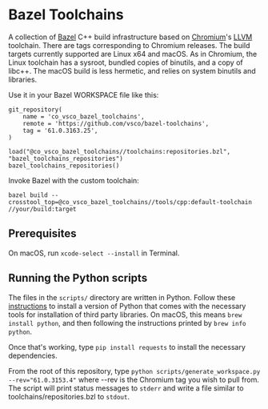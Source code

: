 # Bazel Toolchains

A collection of [Bazel](https://bazel.build) C++ build infrastructure based on [Chromium](https://chromium.org)'s [LLVM](https://llvm.org) toolchain. There are tags corresponding to Chromium releases. The build targets currently supported are Linux x64 and macOS. As in Chromium, the Linux toolchain has a sysroot, bundled copies of binutils, and a copy of libc++. The macOS build is less hermetic, and relies on system binutils and libraries.

Use it in your Bazel WORKSPACE file like this:

```
git_repository(
    name = 'co_vsco_bazel_toolchains',
    remote = 'https://github.com/vsco/bazel-toolchains',
    tag = '61.0.3163.25',
)

load("@co_vsco_bazel_toolchains//toolchains:repositories.bzl", "bazel_toolchains_repositories")
bazel_toolchains_repositories()
```

Invoke Bazel with the custom toolchain:

`bazel build --crosstool_top=@co_vsco_bazel_toolchains//tools/cpp:default-toolchain //your/build:target`

## Prerequisites

On macOS, run `xcode-select --install` in Terminal.

## Running the Python scripts

The files in the `scripts/` directory are written in Python. Follow these [instructions](http://docs.python-guide.org/en/latest/starting/installation/) to install a version of Python that comes with the necessary tools for installation of third party libraries. On macOS, this means `brew install python`, and then following the instructions printed by `brew info python`.

Once that's working, type `pip install requests` to install the necessary dependencies.

From the root of this repository, type `python scripts/generate_workspace.py --rev="61.0.3153.4"` where --rev is the Chromium tag you wish to pull from. The script will print status messages to `stderr` and write a file similar to toolchains/repositories.bzl to `stdout`.
